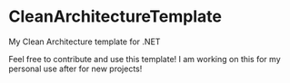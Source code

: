 # CleanArchitectureTemplate
My Clean Architecture template for .NET 

Feel free to contribute and use this template! I am working on this for my personal use after for new projects!
